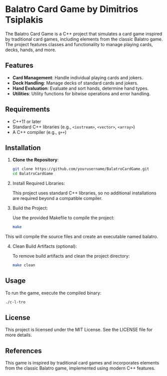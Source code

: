 # Balatro Card Game by Dimitrios Tsiplakis

The Balatro Card Game is a C++ project that simulates a card game inspired by traditional card games, including elements from the classic Balatro game. The project features classes and functionality to manage playing cards, decks, hands, and more.

## Features

- **Card Management**: Handle individual playing cards and jokers.
- **Deck Handling**: Manage decks of standard cards and jokers.
- **Hand Evaluation**: Evaluate and sort hands, determine hand types.
- **Utilities**: Utility functions for bitwise operations and error handling.

## Requirements

- C++11 or later
- Standard C++ libraries (e.g., `<iostream>`, `<vector>`, `<array>`)
- A C++ compiler (e.g., `g++`)

## Installation

1. **Clone the Repository**:

   ```sh
   git clone https://github.com/yourusername/BalatroCardGame.git
   cd BalatroCardGame
   ```

2. Install Required Libraries:

    This project uses standard C++ libraries, so no additional installations are required beyond a compatible compiler.

3. Build the Project:

    Use the provided Makefile to compile the project:

    ```sh
    make
    ```

This will compile the source files and create an executable named balatro.

4. Clean Build Artifacts (optional):

    To remove build artifacts and clean the project directory:

    
    ```sh
    make clean
    ```

## Usage

To run the game, execute the compiled binary:

```sh
./c-l-tro
```
## License

This project is licensed under the MIT License. See the LICENSE file for more details.
## References

This game is inspired by traditional card games and incorporates elements from the classic Balatro game, implemented using modern C++ features.
